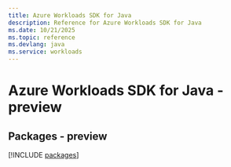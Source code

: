 ```yaml
---
title: Azure Workloads SDK for Java
description: Reference for Azure Workloads SDK for Java
ms.date: 10/21/2025
ms.topic: reference
ms.devlang: java
ms.service: workloads
---
```

# Azure Workloads SDK for Java - preview
## Packages - preview
[!INCLUDE [packages](workloads-index.md)]